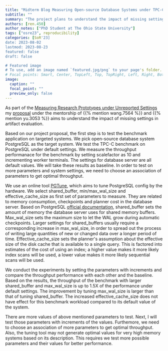 ```yaml
---
title: "Midterm Blog Measuring Open-source Database Systems under TPC-C Benchmark with Unreported Settings"
subtitle: ""
summary: "The project plans to understand the impact of missing settings on performance of the target open-source database systems."
authors: [ren.450]
author_notes: ["PhD Student at The Ohio State University"]
tags: ["osre23", reproducibility]
categories: [SoR'23]
date: 2023-08-02
lastmod: 2023-08-23
featured: false
draft: false

# Featured image
# To use, add an image named `featured.jpg/png` to your page's folder.
# Focal points: Smart, Center, TopLeft, Top, TopRight, Left, Right, BottomLeft, Bottom, BottomRight.
image:
  caption: ""
  focal_point: ""
  preview_only: false
---
```


As part of the [Measuring Research Prototypes under Unreported Settings](/project/osre23/osu/missingsettings) my [proposal](https://drive.google.com/file/d/1ouFre-qMDCL_LiH5jFNUCOI1yAYHdWcS/view?usp=sharing) under the mentorship of {{% mention wang.7564 %}} and {{% mention yu.3053 %}} aims to understand the impact of missing settings in artifact evaluation. 

Based on our project proposal, the first step is to test the benchmark application on targeted systems. We pick open-source database system PostgreSQL as the target system. We test the TPC-C benchmark on PostgreSQL under default settings. We measure the throughput performanace for the benchmark by setting scalefactor as 10 and incrementing worker terminals. The settings for database server are all default values. We will take these results as baseline. In order to test on more parameters and system settings, we need to choose an association of parameters to get optimal throughput. 

We use an online tool [PGTune](https://pgtune.leopard.in.ua/#/), which aims to tune PostgreSQL config by the hardware. We select shared_buffer, min/max_wal_size and effective_cache_size as first set of parameters to measure. They are related to memory consumption, checkpoints and planner cost in the database server. Based on PostgreSQL [official documentation](https://www.postgresql.org/docs/current/runtime-config.html), shared_buffer sets the amount of memory the database server uses for shared memory buffers. Max_wal_size sets the maximum size to let the WAL grow during automatic checkpoints. Larger settings for shared_buffers usually require a corresponding increase in max_wal_size, in order to spread out the process of writing large quantities of new or changed data over a longer period of time. Effective_cache_size sets the planner's assumption about the effective size of the disk cache that is available to a single query. This is factored into estimates of the cost of using an index; a higher value makes it more likely index scans will be used, a lower value makes it more likely sequential scans will be used. 

We conduct the experiments by setting the parameters with increments and compare the throughput performance with each other and the baseline. Based on the results, the throughput of the benchmark with larger shared_buffer and max_wal_size is up to 1.5X of the performance under default settings. The improvement by tuning max_wal_size is larger than that of tuning shared_buffer. The increased effective_cache_size does not have effect for this benchmark workload compared to its default value of the system.

There are more values of above mentioned parameters to test. Next, I will test those parameters with increments of the values. Furthemore, we need to choose an association of more parameters to get optimal throughput. Also, the tuning tool may not generate optimal values for very high memory systems based on its description. This requires we test more possible parameters and their values for better performance.
